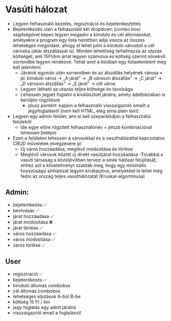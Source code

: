 # Vasúti hálozat

- Legyen felhasználó kezelés, regisztráció és bejelentkeztetés
- Bejelentkezés után a felhasználó két dropdown (combo box) segítségével képes legyen megadni a kiinduló és cél állomásokat, amelyekre a program egy lista nézetben adja vissza az összes lehetséges megoldást, ahogy el lehet jutni a kiinduló városból a cél városba (akár átszállással is). Minden lehetőség tartalmazza az utazás költségét, ami 15Ft/km árral legyen számolva és költség szerint növekvő sorrendbe legyen rendezve. Tehát amit a listában egy listaelemként meg kell jeleníteni:
    - Járatok egymás után sorrendben és az átszállás helyének városa
      ▪ pl: kiinduló város -> „A járat” -> „B városon átszállás” -> „C járat” -> „D városon átszállás” -> „E járat” -> cél város
    - Legyen látható az utazás teljes költsége és távolsága
    - Lehessen jegyet foglalni a kiválasztott járatra, amely adatbázisban is kerüljön rögzítésre
        - plusz pontért: kapjon a felhasználó visszaigazoló emailt a jegyfoglalásról (nem kell HTML, elég sima plain text)
- Legyen egy admin felület, ami el kell szeparálódjon a felhasználói felületről
    - Ide egye előre rögzített felhasználónév + jelszó kombinációval lehessen belépni
- Ezen a felületen lehessen a városokkal és a vasúthálózattal kapcsolatos CRUD műveletek elvégzésére pl:
    - Új város hozzáadása, meglévő módosítása és törlése
    - Meglévő városok között új direkt vasútjárat hozzáadása
-Továbbá a vasúti társaság a közeljövőben tervezi a sínek hálózat felújítását, ehhez azt a követelményt szabták meg, hogy egy minimális hosszúságú sínhálózat legyen kiválasztva, amelyekkel le lehet még fedni az ország teljes vasúthálózatát (Kruskal-algoritmusa)

## Admin:
- bejelentkezés :white_check_mark:
- beolvasás :white_check_mark:
- járat hozzáadása :white_check_mark:
- járat módosítása :x:
- járat törlése :white_check_mark:
- város hozzáadása :white_check_mark:
- város módosítása :white_check_mark:
- város törlése :white_check_mark:

## User
- regisztráció :white_check_mark:
- bejelentkezés :white_check_mark:
- kiinduló állomás combobox
- cél állomás combobox
- lehetséges eljutások A-ból B-be
- költség 15 Ft / km
- jegy foglalás egy adott járatra
- visszaigazoló email a foglalásról